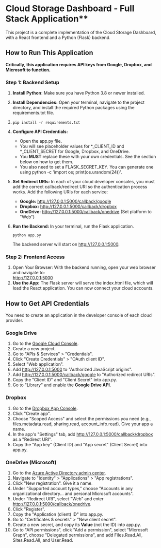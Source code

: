 # Cloud Storage Dashboard - Full Stack Application**

This project is a complete implementation of the Cloud Storage Dashboard, with a React frontend and a Python (Flask) backend.

## **How to Run This Application**

**Critically, this application requires API keys from Google, Dropbox, and Microsoft to function.**

### **Step 1: Backend Setup**

1. **Install Python:** Make sure you have Python 3.8 or newer installed.  
2. **Install Dependencies:** Open your terminal, navigate to the project directory, and install the required Python packages using the requirements.txt file.
3. 
   ```
   pip install -r requirements.txt
   ```

4. **Configure API Credentials:**  
   * Open the app.py file.  
   * You will see placeholder values for \*\_CLIENT\_ID and \*\_CLIENT\_SECRET for Google, Dropbox, and OneDrive.  
   * You **MUST** replace these with your own credentials. See the section below on how to get them.  
   * You also need to set a FLASK\_SECRET\_KEY. You can generate one using python \-c 'import os; print(os.urandom(24))'.  
5. **Set Redirect URIs:** In each of your cloud developer consoles, you must add the correct callback/redirect URI so the authentication process works. Add the following URIs for each service:  
   * **Google:** http://127.0.0.1:5000/callback/google  
   * **Dropbox:** http://127.0.0.1:5000/callback/dropbox  
   * **OneDrive:** http://127.0.0.1:5000/callback/onedrive (Set platform to "Web")  
6. **Run the Backend:** In your terminal, run the Flask application.
   ```  
   python app.py
   ```
   The backend server will start on http://127.0.0.1:5000.

### **Step 2: Frontend Access**

1. Open Your Browser: With the backend running, open your web browser and navigate to:  
   http://127.0.0.1:5000  
2. **Use the App:** The Flask server will serve the index.html file, which will load the React application. You can now connect your cloud accounts.

## **How to Get API Credentials**

You need to create an application in the developer console of each cloud provider.

### **Google Drive**

1. Go to the [Google Cloud Console](https://console.cloud.google.com/).  
2. Create a new project.  
3. Go to "APIs & Services" \> "Credentials".  
4. Click "Create Credentials" \> "OAuth client ID".  
5. Select "Web application".  
6. Add http://127.0.0.1:5000 to "Authorized JavaScript origins".  
7. Add http://127.0.0.1:5000/callback/google to "Authorized redirect URIs".  
8. Copy the "Client ID" and "Client Secret" into app.py.  
9. Go to "Library" and enable the **Google Drive API**.

### **Dropbox**

1. Go to the [Dropbox App Console](https://www.dropbox.com/developers/apps).  
2. Click "Create app".  
3. Choose "Scoped Access" and select the permissions you need (e.g., files.metadata.read, sharing.read, account\_info.read). Give your app a name.  
4. In the app's "Settings" tab, add http://127.0.0.1:5000/callback/dropbox as a "Redirect URI".  
5. Copy the "App key" (Client ID) and "App secret" (Client Secret) into app.py.

### **OneDrive (Microsoft)**

1. Go to the [Azure Active Directory admin center](https://entra.microsoft.com/).  
2. Navigate to "Identity" \> "Applications" \> "App registrations".  
3. Click "New registration". Give it a name.  
4. Under "Supported account types," choose "Accounts in any organizational directory... and personal Microsoft accounts".  
5. Under "Redirect URI", select "Web" and enter http://127.0.0.1:5000/callback/onedrive.  
6. Click "Register".  
7. Copy the "Application (client) ID" into app.py.  
8. Go to "Certificates & secrets" \> "New client secret".  
9. Create a new secret, and copy its **Value** (not the ID) into app.py.  
10. Go to "API permissions", click "Add a permission", select "Microsoft Graph", choose "Delegated permissions", and add Files.Read.All, Sites.Read.All, and User.Read.
